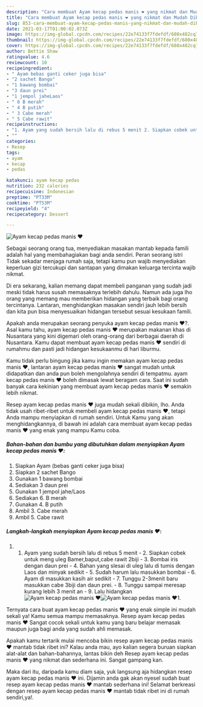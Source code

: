 ```yaml
---
description: "Cara membuat Ayam kecap pedas manis ❤️ yang nikmat dan Mudah Dibuat"
title: "Cara membuat Ayam kecap pedas manis ❤️ yang nikmat dan Mudah Dibuat"
slug: 853-cara-membuat-ayam-kecap-pedas-manis-yang-nikmat-dan-mudah-dibuat
date: 2021-03-17T01:00:02.073Z
image: https://img-global.cpcdn.com/recipes/22e74133f7fdefdf/680x482cq70/ayam-kecap-pedas-manis-❤️-foto-resep-utama.jpg
thumbnail: https://img-global.cpcdn.com/recipes/22e74133f7fdefdf/680x482cq70/ayam-kecap-pedas-manis-❤️-foto-resep-utama.jpg
cover: https://img-global.cpcdn.com/recipes/22e74133f7fdefdf/680x482cq70/ayam-kecap-pedas-manis-❤️-foto-resep-utama.jpg
author: Bettie Shaw
ratingvalue: 4.6
reviewcount: 10
recipeingredient:
- " Ayam bebas ganti ceker juga bisa"
- "2 sachet Bango"
- "1 bawang bombai"
- "3 daun prei"
- "1 jempol jaheLaos"
- " 6 B merah"
- " 4 B putih"
- " 3 Cabe merah"
- " 5 Cabe rawit"
recipeinstructions:
- "1. Ayam yang sudah bersih lalu di rebus 5 menit 2. Siapkan cobek untuk meng uleg Bamer,baput,cabe rawit 2biji 3. Bombai iris dengan daun prei 4. Bahan yang slesai di uleg lalu di tumis dengan Laos dan minyak sedikit 5. Sudah harum lalu masukkan bombai 6. Ayam di masukkan kasih air sedikit 7. Tunggu 2-3menit baru masukkan cabe 3biji dan daun prei. 8. Tunggu sampai meresap kurang lebih 3 menit an 9. Lalu hidangkan"
- ""
categories:
- Resep
tags:
- ayam
- kecap
- pedas

katakunci: ayam kecap pedas 
nutrition: 232 calories
recipecuisine: Indonesian
preptime: "PT33M"
cooktime: "PT53M"
recipeyield: "4"
recipecategory: Dessert

---
```



![Ayam kecap pedas manis ❤️](https://img-global.cpcdn.com/recipes/22e74133f7fdefdf/680x482cq70/ayam-kecap-pedas-manis-❤️-foto-resep-utama.jpg)

Sebagai seorang orang tua, menyediakan masakan mantab kepada famili adalah hal yang membahagiakan bagi anda sendiri. Peran seorang istri Tidak sekadar menjaga rumah saja, tetapi kamu pun wajib menyediakan keperluan gizi tercukupi dan santapan yang dimakan keluarga tercinta wajib nikmat.

Di era  sekarang, kalian memang dapat membeli panganan yang sudah jadi meski tidak harus susah memasaknya terlebih dahulu. Namun ada juga lho orang yang memang mau memberikan hidangan yang terbaik bagi orang tercintanya. Lantaran, menghidangkan masakan sendiri jauh lebih bersih dan kita pun bisa menyesuaikan hidangan tersebut sesuai kesukaan famili. 



Apakah anda merupakan seorang penyuka ayam kecap pedas manis ❤️?. Asal kamu tahu, ayam kecap pedas manis ❤️ merupakan makanan khas di Nusantara yang kini digemari oleh orang-orang dari berbagai daerah di Nusantara. Kamu dapat membuat ayam kecap pedas manis ❤️ sendiri di rumahmu dan pasti jadi hidangan kesukaanmu di hari liburmu.

Kamu tidak perlu bingung jika kamu ingin memakan ayam kecap pedas manis ❤️, lantaran ayam kecap pedas manis ❤️ sangat mudah untuk didapatkan dan anda pun boleh mengolahnya sendiri di tempatmu. ayam kecap pedas manis ❤️ boleh dimasak lewat beragam cara. Saat ini sudah banyak cara kekinian yang membuat ayam kecap pedas manis ❤️ semakin lebih nikmat.

Resep ayam kecap pedas manis ❤️ juga mudah sekali dibikin, lho. Anda tidak usah ribet-ribet untuk membeli ayam kecap pedas manis ❤️, tetapi Anda mampu menyiapkan di rumah sendiri. Untuk Kamu yang akan menghidangkannya, di bawah ini adalah cara membuat ayam kecap pedas manis ❤️ yang enak yang mampu Kamu coba.

<!--inarticleads1-->

##### Bahan-bahan dan bumbu yang dibutuhkan dalam menyiapkan Ayam kecap pedas manis ❤️:

1. Siapkan  Ayam (bebas ganti ceker juga bisa)
1. Siapkan 2 sachet Bango
1. Gunakan 1 bawang bombai
1. Sediakan 3 daun prei
1. Gunakan 1 jempol jahe/Laos
1. Sediakan  6. B merah
1. Gunakan  4. B putih
1. Ambil  3. Cabe merah
1. Ambil  5. Cabe rawit




<!--inarticleads2-->

##### Langkah-langkah menyiapkan Ayam kecap pedas manis ❤️:

1. 1. Ayam yang sudah bersih lalu di rebus 5 menit - 2. Siapkan cobek untuk meng uleg Bamer,baput,cabe rawit 2biji - 3. Bombai iris dengan daun prei - 4. Bahan yang slesai di uleg lalu di tumis dengan Laos dan minyak sedikit - 5. Sudah harum lalu masukkan bombai - 6. Ayam di masukkan kasih air sedikit - 7. Tunggu 2-3menit baru masukkan cabe 3biji dan daun prei. - 8. Tunggu sampai meresap kurang lebih 3 menit an - 9. Lalu hidangkan
<img src="https://img-global.cpcdn.com/steps/74840f3b0d54faf5/160x128cq70/ayam-kecap-pedas-manis-❤️-langkah-memasak-1-foto.jpg" alt="Ayam kecap pedas manis ❤️"><img src="https://img-global.cpcdn.com/steps/947b794df226fa76/160x128cq70/ayam-kecap-pedas-manis-❤️-langkah-memasak-1-foto.jpg" alt="Ayam kecap pedas manis ❤️">1. 




Ternyata cara buat ayam kecap pedas manis ❤️ yang enak simple ini mudah sekali ya! Kamu semua mampu memasaknya. Resep ayam kecap pedas manis ❤️ Sangat cocok sekali untuk kamu yang baru belajar memasak maupun juga bagi anda yang sudah ahli memasak.

Apakah kamu tertarik mulai mencoba bikin resep ayam kecap pedas manis ❤️ mantab tidak ribet ini? Kalau anda mau, ayo kalian segera buruan siapkan alat-alat dan bahan-bahannya, lantas bikin deh Resep ayam kecap pedas manis ❤️ yang nikmat dan sederhana ini. Sangat gampang kan. 

Maka dari itu, daripada kamu diam saja, yuk langsung aja hidangkan resep ayam kecap pedas manis ❤️ ini. Dijamin anda gak akan nyesel sudah buat resep ayam kecap pedas manis ❤️ mantab sederhana ini! Selamat berkreasi dengan resep ayam kecap pedas manis ❤️ mantab tidak ribet ini di rumah sendiri,ya!.

